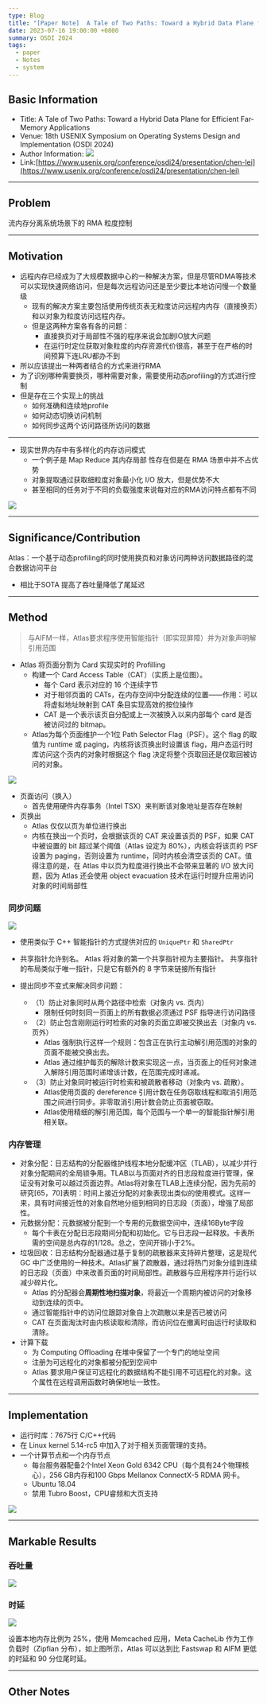 ```yaml
---
type: Blog
title: "[Paper Note]  A Tale of Two Paths: Toward a Hybrid Data Plane for Efficient Far-Memory Applications"
date: 2023-07-16 19:00:00 +0800
summary: OSDI 2024
tags:
  - paper
  - Notes
  - system
---
```

## Basic Information

- Title: A Tale of Two Paths: Toward a Hybrid Data Plane for Efficient Far-Memory Applications
- Venue: 18th USENIX Symposium on Operating Systems Design and Implementation (OSDI 2024)
- Author Information: ![](https://blog-img.yfyang.me/Picgo/osdi24-two-1.png)
- Link:[https://www.usenix.org/conference/osdi24/presentation/chen-lei](https://www.usenix.org/conference/osdi24/presentation/chen-lei)

---

## Problem

流内存分离系统场景下的 RMA 粒度控制

---

## Motivation

- 远程内存已经成为了大规模数据中心的一种解决方案，但是尽管RDMA等技术可以实现快速网络访问，但是每次远程访问还是至少要比本地访问慢一个数量级
    - 现有的解决方案主要包括使用传统页表无粒度访问远程内内存（直接换页）和以对象为粒度访问远程内存。
    - 但是这两种方案各有各的问题：
        - 直接换页对于局部性不强的程序来说会加剧IO放大问题
        - 在运行时定位获取对象粒度的内存资源代价很高，甚至于在严格的时间预算下连LRU都办不到
- 所以应该提出一种两者结合的方式来进行RMA
- 为了识别哪种需要换页，哪种需要对象，需要使用动态profiling的方式进行控制
- 但是存在三个实现上的挑战
    - 如何准确和连续地profile
    - 如何动态切换访问机制
    - 如何同步这两个访问路径所访问的数据

---

- 现实世界内存中有多样化的内存访问模式
    - 一个例子是 Map Reduce 其内存局部 性存在但是在 RMA 场景中并不占优势
    - 对象提取通过获取细粒度对象最小化 I/O 放大，但是优势不大
    - 甚至相同的任务对于不同的负载强度来说每对应的RMA访问特点都有不同

![](https://blog-img.yfyang.me/Picgo/20240819193343.png)

---

## Significance/Contribution

Atlas：一个基于动态profiling的同时使用换页和对象访问两种访问数据路径的混合数据访问平台
- 相比于SOTA 提高了吞吐量降低了尾延迟

---

## Method

> 与AIFM一样，Atlas要求程序使用智能指针（即实现屏障）并为对象声明解引用范围

- Atlas 将页面分割为 Card 实现实时的 Profilling
    - 构建一个 Card Access Table（CAT）（实质上是位图）。
        - 每个 Card 表示对应的 16 个连续字节
        - 对于相邻页面的 CATs，在内存空间中分配连续的位置——作用：可以将虚拟地址映射到 CAT 条目实现高效的按位操作
        - CAT 是一个表示该页自分配或上一次被换入以来内部每个 card 是否被访问过的 bitmap。
    - Atlas为每个页面维护一个1位 Path Selector Flag（PSF）。这个 flag 的取值为 runtime 或 paging，内核将该页换出时设置该 flag，用户态运行时库访问这个页内的对象时根据这个 flag 决定将整个页取回还是仅取回被访问的对象。
    
![](https://blog-img.yfyang.me/Picgo/20240819193702.png)
    
- 页面访问（换入）
    - 首先使用硬件内存事务（Intel TSX）来判断该对象地址是否存在映射
- 页换出
    - Atlas 仅仅以页为单位进行换出
    - 内核在换出一个页时，会根据该页的 CAT 来设置该页的 PSF，如果 CAT 中被设置的 bit 超过某个阈值（Atlas 设定为 80%），内核会将该页的 PSF 设置为 paging，否则设置为 runtime，同时内核会清空该页的 CAT。值得注意的是，在 Atlas 中以页为粒度进行换出不会带来显著的 I/O 放大问题，因为 Atlas 还会使用 object evacuation 技术在运行时提升应用访问对象的时间局部性

### 同步问题

![](https://blog-img.yfyang.me/Picgo/2024/08/064210540a8003ed61c88086cc524fe1.png)

- 使用类似于 C++ 智能指针的方式提供对应的 `UniquePtr` 和 `SharedPtr`
- 共享指针允许别名。 Atlas 将对象的第一个共享指针视为主要指针。 共享指针的布局类似于唯一指针，只是它有额外的 8 字节来链接所有指针

- 提出同步不变式来解决同步问题：
    - （1）防止对象同时从两个路径中检索（对象内 vs. 页内）
        - 限制任何时刻同一页面上的所有数据必须通过 PSF 指导进行访问路径
    - （2）防止包含刚刚运行时检索的对象的页面立即被交换出去（对象内 vs. 页外）
        - Atlas 强制执行这样一个规则：包含正在执行主动解引用范围的对象的页面不能被交换出去。
        - Atlas 通过维护每页的解除计数来实现这一点，当页面上的任何对象进入解除引用范围时递增该计数，在范围完成时递减。
    - （3）防止对象同时被运行时检索和被疏散者移动（对象内 vs. 疏散）。
        - Atlas使用页面的 dereference 引用计数在任务窃取线程和取消引用范围之间进行同步。非零取消引用计数会防止页面被窃取。
        - Atlas使用精细的解引用范围，每个范围与一个单一的智能指针解引用相关联。

### 内存管理

- 对象分配：日志结构的分配器维护线程本地分配缓冲区（TLAB），以减少并行对象分配期间的全局锁争用。TLAB以与页面对齐的日志段粒度进行管理，保证没有对象可以越过页面边界。Atlas将对象在TLAB上连续分配，因为先前的研究[65，70]表明：时间上接近分配的对象表现出类似的使用模式。这样一来，具有时间接近性的对象自然地分组到相同的日志段（页面），增强了局部性。
- 元数据分配：元数据被分配到一个专用的元数据空间中，连续16Byte字段
    - 每个卡表在分配日志段期间分配和初始化。它与日志段一起释放。卡表所需的空间是总内存的1/128。总之，空间开销小于2%。
- 垃圾回收：日志结构分配器通过基于复制的疏散器来支持碎片整理，这是现代 GC 中广泛使用的一种技术。Atlas扩展了疏散器，通过将热门对象分组到连续的日志段（页面）中来改善页面的时间局部性。疏散器与应用程序并行运行以减少碎片化。
    - Atlas 的分配器会**周期性地扫描对象**，将最近一个周期内被访问的对象移动到连续的页中。
    - 通过智能指针中的访问位跟踪对象自上次疏散以来是否已被访问
    - CAT 在页面淘汰时由内核读取和清除，而访问位在撤离时由运行时读取和清除。
- 计算下载
    - 为 Computing Offloading 在堆中保留了一个专门的地址空间
    - 注册为可远程化的对象都被分配到空间中
    - Atlas 要求用户保证可远程化的数据结构不能引用不可远程化的对象。这个属性在远程调用函数时确保地址一致性。

---

## Implementation

- 运行时库：7675行 C/C++代码
- 在 Linux kernel 5.14-rc5 中加入了对于相关页面管理的支持。
- 一个计算节点和一个内存节点
    - 每台服务器配备2个Intel Xeon Gold 6342 CPU（每个具有24个物理核心），256 GB内存和100 Gbps Mellanox ConnectX-5 RDMA 网卡。
    - Ubuntu 18.04
    - 禁用 Tubro Boost，CPU睿频和大页支持

![](https://blog-img.yfyang.me/Picgo/20240819193814.png)

---

## Markable Results

### 吞吐量

![](https://blog-img.yfyang.me/Picgo/2024/08/572158ea40b501560c469bad3585d8a6.png)

### 时延

![](https://blog-img.yfyang.me/Picgo/2024/08/b36d0e84d8e196199d153c0740d82864.png)

设置本地内存比例为 25%，使用 Memcached 应用，Meta CacheLib 作为工作负载时（Zipfian 分布），如上图所示，Atlas 可以达到比 Fastswap 和 AIFM 更低的时延和 90 分位尾时延。

---

## Other Notes